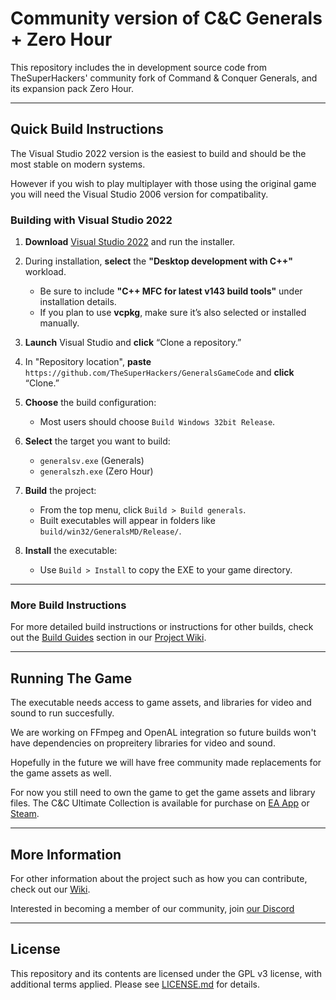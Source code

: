 # Community version of C&C Generals + Zero Hour

This repository includes the in development source code from TheSuperHackers' community fork of Command & Conquer Generals, and its expansion pack Zero Hour.

---

## Quick Build Instructions

The Visual Studio 2022 version is the easiest to build and should be the most stable on modern systems.

However if you wish to play multiplayer with those using the original game you will need the Visual Studio 2006 version for compatibality.


### Building with Visual Studio 2022

1. **Download** [Visual Studio 2022](https://visualstudio.microsoft.com/) and run the installer.
2. During installation, **select** the **"Desktop development with C++"** workload.

   * Be sure to include **"C++ MFC for latest v143 build tools"** under installation details.
   * If you plan to use **vcpkg**, make sure it’s also selected or installed manually.
3. **Launch** Visual Studio and **click** “Clone a repository.”
4. In "Repository location", **paste** `https://github.com/TheSuperHackers/GeneralsGameCode` and **click** “Clone.”
5. **Choose** the build configuration:

   * Most users should choose `Build Windows 32bit Release`.
6. **Select** the target you want to build:

   * `generalsv.exe` (Generals)
   * `generalszh.exe` (Zero Hour)
7. **Build** the project:

   * From the top menu, click `Build > Build generals`.
   * Built executables will appear in folders like `build/win32/GeneralsMD/Release/`.
8. **Install** the executable:

   * Use `Build > Install` to copy the EXE to your game directory.
---

### More Build Instructions
For more detailed build instructions or instructions for other builds, check out the [Build Guides](https://github.com/TheSuperHackers/GeneralsGameCode/wiki/build_guides) section in our [Project Wiki](https://github.com/TheSuperHackers/GeneralsGameCode/wiki).

---
## Running The Game

The executable needs access to game assets, and libraries for video and sound to run succesfully.

We are working on FFmpeg and OpenAL integration so future builds won't have dependencies on propreitery libraries for video and sound.

Hopefully in the future we will have free community made replacements for the game assets as well. 

For now you still need to own the game to get the game assets and library files. The C&C Ultimate Collection is available for purchase on [EA App](https://www.ea.com/en-gb/games/command-and-conquer/command-and-conquer-the-ultimate-collection/buy/pc) or [Steam](https://store.steampowered.com/bundle/39394/Command__Conquer_The_Ultimate_Collection/).

---

## More Information

For other information about the project such as how you can contribute, check out our [Wiki](https://github.com/TheSuperHackers/GeneralsGameCode/wiki). 

Interested in becoming a member of our community, join [our Discord](https://discord.gg/MBZ7xSsDTs)

---

## License

This repository and its contents are licensed under the GPL v3 license, with additional terms applied. Please see [LICENSE.md](LICENSE.md) for details.

